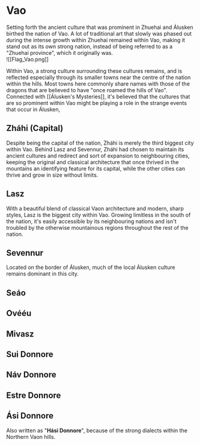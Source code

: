 # Vao
Setting forth the ancient culture that was prominent in Zhuehai and Álusken birthed the nation of Vao. A lot of traditional art that slowly was phased out during the intense growth within Zhuehai remained within Vao, making it stand out as its own strong nation, instead of being referred to as a "Zhuehai province", which it originally was. \
![[Flag_Vao.png]]

Within Vao, a strong culture surrounding these cultures remains, and is reflected especially through its smaller towns near the centre of the nation within the hills. Most towns here commonly share names with those of the dragons that are believed to have "once roamed the hills of Vao". Connected with [[Álusken's Mysteries]], it's believed that the cultures that are so prominent within Vao might be playing a role in the strange events that occur in Álusken, 
## Zháhi (Capital)
Despite being the capital of the nation, Zháhi is merely the third biggest city within Vao. Behind Lasz and Sevennur, Zháhi had chosen to maintain its ancient cultures and redirect and sort of expansion to neighbouring cities, keeping the original and classical architecture that once thrived in the mountains an identifying feature for its capital, while the other cities can thrive and grow in size without limits.
## Lasz
With a beautiful blend of classical Vaon architecture and modern, sharp styles, Lasz is the biggest city within Vao. Growing limitless in the south of the nation, it's easily accessible by its neighbouring nations and isn't troubled by the otherwise mountainous regions throughout the rest of the nation.
## Sevennur
Located on the border of Álusken, much of the local Álusken culture remains dominant in this city.
## Seáo

## Ovééu

## Mivasz

## Sui Donnore

## Náv Donnore

## Estre Donnore

## Ási Donnore
Also written as "**Hási Donnore**", because of the strong dialects within the Northern Vaon hills.